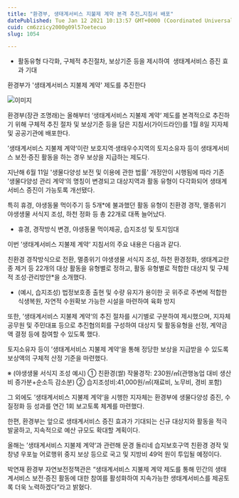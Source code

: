 ```yaml
---
title: "환경부, 생태계서비스 지불제 계약 본격 추진…지침서 배포"
datePublished: Tue Jan 12 2021 10:13:57 GMT+0000 (Coordinated Universal Time)
cuid: cm6zzicy2000g09l57oetecuo
slug: 1054

---
```



- 활동유형 다각화, 구체적 추진절차, 보상기준 등을 제시하여  생태계서비스 증진 효과 기대

환경부가 '생태계서비스 지불제 계약' 제도를 추진한다

![이미지](https://cdn.hashnode.com/res/hashnode/image/upload/v1739248262170/0b0326f5-8b74-4261-b50c-16a3600615c3.jpeg)

환경부(장관 조명래)는 올해부터 ‘생태계서비스 지불제 계약‘ 제도를 본격적으로 추진하기 위해 구체적 추진 절차 및 보상기준 등을 담은 지침서(가이드라인)를 1월 8일 지자체 및 공공기관에 배포한다.

’생태계서비스 지불제 계약‘이란 보호지역·생태우수지역의 토지소유자 등이 생태계서비스 보전·증진 활동을 하는 경우 보상을 지급하는 제도다.

지난해 6월 11일 '생물다양성 보전 및 이용에 관한 법률' 개정안이 시행됨에 따라 기존 ’생물다양성 관리 계약‘의 명칭이 변경되고 대상지역과 활동 유형이 다각화되어 생태계서비스 증진이 가능토록 개선됐다.

특히 휴경, 야생동물 먹이주기 등 5개*에 불과했던 활동 유형이 친환경 경작, 멸종위기 야생생물 서식지 조성, 하천 정화 등 총 22개로 대폭 늘어났다.

* 휴경, 경작방식 변경, 야생동물 먹이제공, 습지조성 및 토지임대

이번 ’생태계서비스 지불제 계약‘ 지침서의 주요 내용은 다음과 같다.

친환경 경작방식으로 전환, 멸종위기 야생생물 서식지 조성, 하천 환경정화, 생태계교란종 제거 등 22개의 대상 활동을 유형별로 정하고, 활동 유형별로 적합한 대상지 및 구체적 조성·관리방안*을 소개했다.

* (예시, 습지조성) 법정보호종 출현 및 수량 유지가 용이한 곳 위주로 주변에 적합한 식생복원, 자연적 수원확보 가능한 시설을 마련하여 육화 방지

또한, ’생태계서비스 지불제 계약‘의 추진 절차를 시기별로 구분하여 제시했으며, 지자체 공무원 및 주민대표 등으로 추진협의회를 구성하여 대상지 및 활동유형을 선정, 계약금액 결정 등에 참여할 수 있도록 했다.

토지소유자 등이 ’생태계서비스 지불제 계약‘을 통해 정당한 보상을 지급받을 수 있도록 보상액의 구체적 산정 기준을 마련했다.

※ (야생생물 서식지 조성 예시) ① 친환경(쌀) 작물경작: 230원/㎡(관행농업 대비 생산비 증가분+순소득 감소분) ② 습지조성비:41,000원/㎡(재료비, 노무비, 경비 포함)

그 외에도 ’생태계서비스 지불제 계약‘을 시행한 지자체는 환경부에 생물다양성 증진, 수질정화 등 성과를 연간 1회 보고토록 체계를 마련했다.

한편, 환경부는 앞으로 생태계서비스 증진 효과가 기대되는 신규 대상지와 활동을 적극 발굴하고, 지속적으로 예산 규모도 확대할 계획이다.

올해는 ’생태계서비스 지불제 계약‘과 관련해 문경 돌리네 습지보호구역 친환경 경작 및 창녕 우포늪 어로행위 중지 보상 등으로 국고 및 지방비 49억 원이 투입될 예정이다.

박연재 환경부 자연보전정책관은 “생태계서비스 지불제 계약 제도를 통해 민간의 생태계서비스 보전‧증진 활동에 대한 참여를 활성화하여 지속가능한 생태계서비스를 제공토록 더욱 노력하겠다”라고 밝혔다.